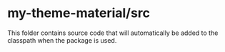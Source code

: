 # my-theme-material/src

This folder contains source code that will automatically be added to the classpath when
the package is used.
